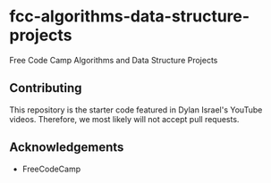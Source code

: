 # fcc-algorithms-data-structure-projects
Free Code Camp Algorithms and Data Structure Projects

## Contributing
This repository is the starter code featured in Dylan Israel's YouTube videos. Therefore, we most likely will not accept pull requests.

## Acknowledgements
* FreeCodeCamp
